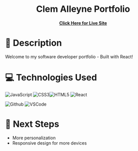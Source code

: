 <div align="center" id="header">

# Clem Alleyne Portfolio
#### [Click Here for Live Site](https://clem-alleyne-portfolio.netlify.app) 

</div> 
 
# 📝 Description

Welcome to my software developer portfolio - Built with React!

# 💻 Technologies Used

![JavaScript](https://img.shields.io/badge/JavaScript-F7DF1E?style=for-the-badge&logo=javascript&logoColor=black) ![CSS3](	https://img.shields.io/badge/CSS3-1572B6?style=for-the-badge&logo=css3&logoColor=white)![HTML5](https://img.shields.io/badge/HTML5-E34F26?style=for-the-badge&logo=html5&logoColor=white) ![React](	https://img.shields.io/badge/React-20232A?style=for-the-badge&logo=react&logoColor=61DAFB)
<br>

![Github](https://img.shields.io/badge/GitHub-100000?style=for-the-badge&logo=github&logoColor=white)
![VSCode](https://img.shields.io/badge/Visual_Studio_Code-0078D4?style=for-the-badge&logo=visual%20studio%20code&logoColor=white)

# 👞 Next Steps

- More personalization
- Responsive design for more devices


